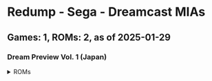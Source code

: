 # Redump - Sega - Dreamcast MIAs
## Games: 1, ROMs: 2, as of 2025-01-29
### Dream Preview Vol. 1 (Japan)
<details>
<summary>ROMs</summary>

Dream Preview Vol. 1 (Japan) (Track 1).bin, CRC: ddf41288

Dream Preview Vol. 1 (Japan) (Track 3).bin, CRC: 3a1c01de
</details>

